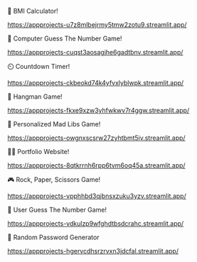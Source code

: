 🧮 BMI Calculator!

https://appprojects-u7z8mlbejrmy5tmw2zotu9.streamlit.app/

🤖 Computer Guess The Number Game!

https://appprojects-cuqst3aosagjhe6gadtbnv.streamlit.app/

⏲️ Countdown Timer!

https://appprojects-ckbeokd74k4yfvxlyblwpk.streamlit.app/

🎩 Hangman Game!

https://appprojects-fkxe9xzw3yhfwkwv7r4ggw.streamlit.app/

📖 Personalized Mad Libs Game!

https://appprojects-owgnxscsrw27zyhtbmt5iv.streamlit.app/

👩‍💻 Portfolio Website!

https://appprojects-8qtkrrnh6rpp6tvm6oq45a.streamlit.app/

🎮 Rock, Paper, Scissors Game!

https://appprojects-vpphhbd3qjbnsxzuku3yzv.streamlit.app/

🔢 User Guess The Number Game!

https://appprojects-vdkulzp9wfghdtbsdcrahc.streamlit.app/

🔐 Random Password Generator

https://appprojects-hgervcdhsrzrvxn3jdcfal.streamlit.app/
